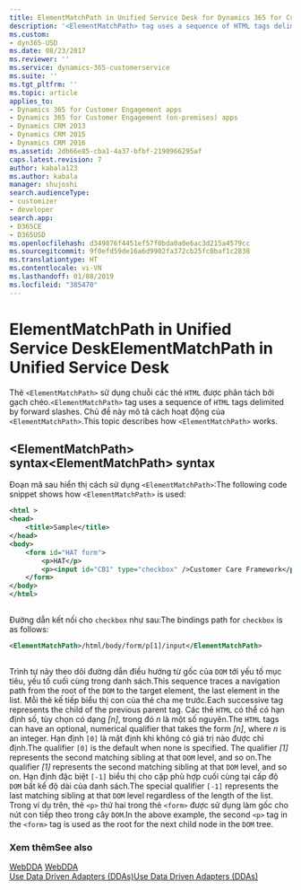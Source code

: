 ```yaml
---
title: ElementMatchPath in Unified Service Desk for Dynamics 365 for Customer Engagement apps| MicrosoftDocs
description: '<ElementMatchPath> tag uses a sequence of HTML tags delimited by forward slashes. Chủ đề này mô tả cách hoạt động của <ElementMatchPath>. '
ms.custom:
- dyn365-USD
ms.date: 08/23/2017
ms.reviewer: ''
ms.service: dynamics-365-customerservice
ms.suite: ''
ms.tgt_pltfrm: ''
ms.topic: article
applies_to:
- Dynamics 365 for Customer Engagement apps
- Dynamics 365 for Customer Engagement (on-premises) apps
- Dynamics CRM 2013
- Dynamics CRM 2015
- Dynamics CRM 2016
ms.assetid: 2db66e85-cba1-4a37-bfbf-2190966295af
caps.latest.revision: 7
author: kabala123
ms.author: kabala
manager: shujoshi
search.audienceType:
- customizer
- developer
search.app:
- D365CE
- D365USD
ms.openlocfilehash: d349876f4451ef57f0bda0a0e6ac3d215a4579cc
ms.sourcegitcommit: 9f0efd59de16a6d9902fa372cb25fc0baf1c2838
ms.translationtype: HT
ms.contentlocale: vi-VN
ms.lasthandoff: 01/08/2019
ms.locfileid: "385470"
---
```

# <a name="elementmatchpath-in-unified-service-desk"></a><span data-ttu-id="1f3c4-104">ElementMatchPath in Unified Service Desk</span><span class="sxs-lookup"><span data-stu-id="1f3c4-104">ElementMatchPath in Unified Service Desk</span></span>
<span data-ttu-id="1f3c4-105">Thẻ `<ElementMatchPath>` sử dụng chuỗi các thẻ `HTML` được phân tách bởi gạch chéo.</span><span class="sxs-lookup"><span data-stu-id="1f3c4-105">`<ElementMatchPath>` tag uses a sequence of `HTML` tags delimited by forward slashes.</span></span> <span data-ttu-id="1f3c4-106">Chủ đề này mô tả cách hoạt động của `<ElementMatchPath>`.</span><span class="sxs-lookup"><span data-stu-id="1f3c4-106">This topic describes how `<ElementMatchPath>` works.</span></span>  
  
## <a name="elementmatchpath-syntax"></a><span data-ttu-id="1f3c4-107">\<ElementMatchPath> syntax</span><span class="sxs-lookup"><span data-stu-id="1f3c4-107">\<ElementMatchPath> syntax</span></span>  
 <span data-ttu-id="1f3c4-108">Đoạn mã sau hiển thị cách sử dụng `<ElementMatchPath>`:</span><span class="sxs-lookup"><span data-stu-id="1f3c4-108">The following code snippet shows how `<ElementMatchPath>` is used:</span></span>  
  
```xml  
<html >  
<head>  
    <title>Sample</title>  
</head>  
<body>  
    <form id="HAT form">  
        <p>HAT</p>  
        <p><input id="CB1" type="checkbox" />Customer Care Framework</p>  
    </form>  
</body>  
</html>  
  
```  
  
 <span data-ttu-id="1f3c4-109">Đường dẫn kết nối cho `checkbox` như sau:</span><span class="sxs-lookup"><span data-stu-id="1f3c4-109">The bindings path for `checkbox` is as follows:</span></span>  
  
```xml  
<ElementMatchPath>/html/body/form/p[1]/input</ElementMatchPath>  
  
```  
  
 <span data-ttu-id="1f3c4-110">Trình tự này theo dõi đường dẫn điều hướng từ gốc của `DOM` tới yếu tố mục tiêu, yếu tố cuối cùng trong danh sách.</span><span class="sxs-lookup"><span data-stu-id="1f3c4-110">This sequence traces a navigation path from the root of the `DOM` to the target element, the last element in the list.</span></span> <span data-ttu-id="1f3c4-111">Mỗi thẻ kế tiếp biểu thị con của thẻ cha mẹ trước.</span><span class="sxs-lookup"><span data-stu-id="1f3c4-111">Each successive tag represents the child of the previous parent tag.</span></span> <span data-ttu-id="1f3c4-112">Các thẻ `HTML` có thể có hạn định số, tùy chọn có dạng *[n]*, trong đó *n* là một số nguyên.</span><span class="sxs-lookup"><span data-stu-id="1f3c4-112">The `HTML` tags can have an optional, numerical qualifier that takes the form *[n]*, where *n* is an integer.</span></span> <span data-ttu-id="1f3c4-113">Hạn định `[0]` là mặt định khi không có giá trị nào được chỉ định.</span><span class="sxs-lookup"><span data-stu-id="1f3c4-113">The qualifier `[0]` is the default when none is specified.</span></span> <span data-ttu-id="1f3c4-114">The qualifier *[1]* represents the second matching sibling at that `DOM` level, and so on.</span><span class="sxs-lookup"><span data-stu-id="1f3c4-114">The qualifier *[1]* represents the second matching sibling at that `DOM` level, and so on.</span></span> <span data-ttu-id="1f3c4-115">Hạn định đặc biệt `[-1]` biểu thị cho cặp phù hợp cuối cùng tại cấp độ `DOM` bất kể độ dài của danh sách.</span><span class="sxs-lookup"><span data-stu-id="1f3c4-115">The special qualifier `[-1]` represents the last matching sibling at that `DOM` level regardless of the length of the list.</span></span> <span data-ttu-id="1f3c4-116">Trong ví dụ trên, thẻ `<p>` thứ hai trong thẻ `<form>` được sử dụng làm gốc cho nút con tiếp theo trong cây `DOM`.</span><span class="sxs-lookup"><span data-stu-id="1f3c4-116">In the above example, the second `<p>` tag in the `<form>` tag is used as the root for the next child node in the `DOM` tree.</span></span>  
  
### <a name="see-also"></a><span data-ttu-id="1f3c4-117">Xem thêm</span><span class="sxs-lookup"><span data-stu-id="1f3c4-117">See also</span></span>  
 <span data-ttu-id="1f3c4-118">[WebDDA](../unified-service-desk/web-dda.md) </span><span class="sxs-lookup"><span data-stu-id="1f3c4-118">[WebDDA](../unified-service-desk/web-dda.md) </span></span>  
 [<span data-ttu-id="1f3c4-119">Use Data Driven Adapters (DDAs)</span><span class="sxs-lookup"><span data-stu-id="1f3c4-119">Use Data Driven Adapters (DDAs)</span></span>](../unified-service-desk/use-data-driven-adapters-ddas.md)

